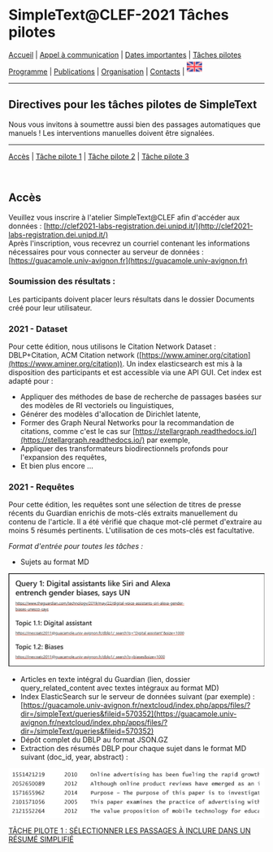 
# SimpleText@CLEF-2021 Tâches pilotes

[Accueil](https://simpletext-madics.github.io/2021/clef/fr) | [Appel à communication](https://simpletext-madics.github.io/2021/clef/fr/CFP) | [Dates importantes](https://simpletext-madics.github.io/2021/clef/fr/dates) | [Tâches pilotes](https://simpletext-madics.github.io/2021/clef/fr/tasks)  
[Programme](https://simpletext-madics.github.io/2021/clef/fr/program) | [Publications](https://simpletext-madics.github.io/2021/clef/fr/publications) | [Organisation](https://simpletext-madics.github.io/2021/clef/fr/organisation) | [Contacts](https://simpletext-madics.github.io/2021/clef/fr/contacts) | [<img src="../EN.png" width="30">](https://simpletext-madics.github.io/2021/clef/en/tasks)

---

## Directives pour les tâches pilotes de SimpleText

Nous vous invitons à soumettre aussi bien des passages automatiques que manuels ! Les interventions manuelles doivent être signalées.

---

[Accès](https://simpletext-madics.github.io/2021/clef/fr/tasks) | [Tâche pilote 1](https://simpletext-madics.github.io/2021/clef/fr/task1) | [Tâche pilote 2](https://simpletext-madics.github.io/2021/clef/fr/task2) | [Tâche pilote 3](https://simpletext-madics.github.io/2021/clef/fr/task3)

<br>

## Accès
Veuillez vous inscrire à l'atelier SimpleText@CLEF afin d'accéder aux données : [http://clef2021-labs-registration.dei.unipd.it/](http://clef2021-labs-registration.dei.unipd.it/)  
Après l'inscription, vous recevrez un courriel contenant les informations nécessaires pour vous connecter au serveur de données : [https://guacamole.univ-avignon.fr](https://guacamole.univ-avignon.fr)

### Soumission des résultats :
Les participants doivent placer leurs résultats dans le dossier Documents créé pour leur utilisateur.

### 2021 - Dataset
Pour cette édition, nous utilisons le Citation Network Dataset : DBLP+Citation, ACM Citation network ([https://www.aminer.org/citation](https://www.aminer.org/citation)). Un index elasticsearch est mis à la disposition des participants et est accessible via une API GUI. Cet index est adapté pour :
*	Appliquer des méthodes de base de recherche de passages basées sur des modèles de RI vectoriels ou linguistiques,
*	Générer des modèles d'allocation de Dirichlet latente,
*	Former des Graph Neural Networks pour la recommandation de citations, comme c'est le cas sur [https://stellargraph.readthedocs.io/](https://stellargraph.readthedocs.io/) par exemple, 
*	Appliquer des transformateurs biodirectionnels profonds pour l'expansion des requêtes,
*	Et bien plus encore ...

### 2021 - Requêtes
Pour cette édition, les requêtes sont une sélection de titres de presse récents du Guardian enrichis de mots-clés extraits manuellement du contenu de l'article. Il a été vérifié que chaque mot-clé permet d'extraire au moins 5 résumés pertinents. L'utilisation de ces mots-clés est facultative.

*Format d'entrée pour toutes les tâches :*
* Sujets au format MD

<img src="../Query1.png">

* Articles en texte intégral du Guardian (lien, dossier query_related_content avec textes intégraux au format MD)
*	Index ElasticSearch sur le serveur de données suivant (par exemple) : [https://guacamole.univ-avignon.fr/nextcloud/index.php/apps/files/?dir=/simpleText/queries&fileid=570352](https://guacamole.univ-avignon.fr/nextcloud/index.php/apps/files/?dir=/simpleText/queries&fileid=570352)
* Dépôt complet du DBLP au format JSON.GZ
* Extraction des résumés DBLP pour chaque sujet dans le format MD suivant (doc_id, year, abstract) :

<img src="../MDformat.png">

<br>

[TÂCHE PILOTE 1 : SÉLECTIONNER LES PASSAGES À INCLURE DANS UN RÉSUMÉ SIMPLIFIÉ](https://simpletext-madics.github.io/2021/clef/fr/task1)  

